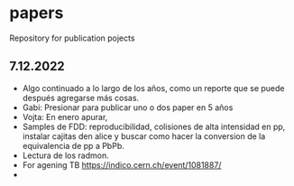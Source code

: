 # papers
Repository for publication pojects

## 7.12.2022
* Algo continuado a lo largo de los años, como un reporte que se puede después agregarse más cosas.
* Gabi: Presionar para publicar uno o dos paper en 5 años
* Vojta: En enero apurar, 
* Samples de FDD: reproducibilidad, colisiones de alta intensidad en pp, instalar cajitas den alice y buscar como hacer la conversion de la equivalencia de pp a PbPb.
* Lectura de los radmon. 
* For agening TB https://indico.cern.ch/event/1081887/
* 
